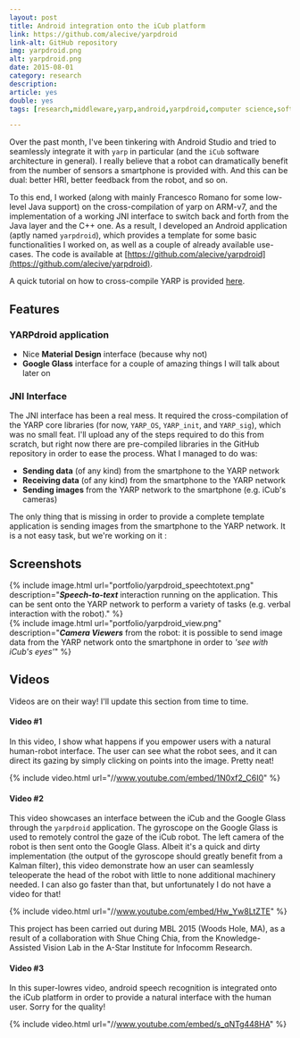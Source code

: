 ```yaml
---
layout: post
title: Android integration onto the iCub platform
link: https://github.com/alecive/yarpdroid
link-alt: GitHub repository
img: yarpdroid.png
alt: yarpdroid.png
date: 2015-08-01
category: research
description: 
article: yes
double: yes
tags: [research,middleware,yarp,android,yarpdroid,computer science,software development,ndk,android studio,robotics,icub,mobile development,google glass]

---
```


Over the past month, I've been tinkering with Android Studio and tried to seamlessly integrate it with `yarp` in particular (and the `iCub` software architecture in general). I really believe that a robot can dramatically benefit from the number of sensors a smartphone is provided with. And this can be dual: better HRI, better feedback from the robot, and so on.

To this end, I worked (along with mainly Francesco Romano for some low-level Java support) on the cross-compilation of yarp on ARM-v7, and the implementation of a working JNI interface to switch back and forth from the Java layer and the C++ one. As a result, I developed an Android application (aptly named `yarpdroid`), which provides a template for some basic functionalities I worked on, as well as a couple of already available use-cases. The code is available at [https://github.com/alecive/yarpdroid](https://github.com/alecive/yarpdroid).

A quick tutorial on how to cross-compile YARP is provided [here](http://alecive.github.io/blog/2015/08/31/YARP-Cross-Compilation/).

## Features

### YARPdroid application

 * Nice **Material Design** interface (because why not)
 * **Google Glass** interface for a couple of amazing things I will talk about later on

### JNI Interface

The JNI interface has been a real mess. It required the cross-compilation of the YARP core libraries (for now, `YARP_OS`, `YARP_init`, and `YARP_sig`), which was no small feat. I'll upload any of the steps required to do this from scratch, but right now there are pre-compiled libraries in the GitHub repository in order to ease the process. What I managed to do was:

 * **Sending data** (of any kind) from the smartphone to the YARP network 
 * **Receiving data** (of any kind) from the smartphone to the YARP network 
 * **Sending images** from the YARP network to the smartphone (e.g. iCub's cameras)

The only thing that is missing in order to provide a complete template application is sending images from the smartphone to the YARP network. It is a not easy task, but we're working on it :

## Screenshots

<div class="row">
  <div class="col-sm-6">
    {% include image.html url="portfolio/yarpdroid_speechtotext.png" description="<b><i>Speech-to-text</i></b> interaction running on the application. This can be sent onto the YARP network to perform a variety of tasks (e.g. verbal interaction with the robot)." %}
  </div>
  <div class="col-sm-6">
    {% include image.html url="portfolio/yarpdroid_view.png" description="<b><i>Camera Viewers</i></b> from the robot: it is possible to send image data from the YARP network onto the smartphone in order to <i>'see with iCub's eyes'</i>" %}
  </div>
</div>


## Videos

Videos are on their way! I'll update this section from time to time.

#### Video #1

In this video, I show what happens if you empower users with a natural human-robot interface. The user can see what the robot sees, and it can direct its gazing by simply clicking on points into the image. Pretty neat!

{% include video.html url="//www.youtube.com/embed/1N0xf2_C6I0" %}

#### Video #2

This video showcases an interface between the iCub and the Google Glass through the `yarpdroid` application. The gyroscope on the Google Glass is used to remotely control the gaze of the iCub robot. The left camera of the robot is then sent onto the Google Glass. Albeit it's a quick and dirty implementation (the output of the gyroscope should greatly benefit from a Kalman filter), this video demonstrate how an user can seamlessly teleoperate the head of the robot with little to none additional machinery needed. I can also go faster than that, but unfortunately I do not have a video for that!

{% include video.html url="//www.youtube.com/embed/Hw_Yw8LtZTE" %}

This project has been carried out during MBL 2015 (Woods Hole, MA), as a result of a collaboration with Shue Ching Chia, from the Knowledge-Assisted Vision Lab in the A-Star Institute for Infocomm Research.

#### Video #3

In this super-lowres video, android speech recognition is integrated onto the iCub platform in order to provide a natural interface with the human user. Sorry for the quality!

{% include video.html url="//www.youtube.com/embed/s_qNTg448HA" %}
